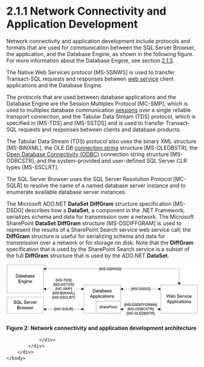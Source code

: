 <html dir="LTR" xmlns:mshelp="http://msdn.microsoft.com/mshelp" xmlns:ddue="http://ddue.schemas.microsoft.com/authoring/2003/5" xmlns:xlink="http://www.w3.org/1999/xlink" xmlns:tool="http://www.microsoft.com/tooltip">
    <head>
        <meta http-equiv="Content-Type" content="text/html; CHARSET=utf-8"></meta>
        <meta name="save" content="history"></meta>
        <title>2.1.1 Network Connectivity and Application Development</title>
        <xml>
            <mshelp:toctitle title="2.1.1 Network Connectivity and Application Development"></mshelp:toctitle>
            <mshelp:rltitle title="[MS-SSSO]: Network Connectivity and Application Development"></mshelp:rltitle>
            <mshelp:keyword index="A" term="5a04be42-3dc8-4041-b79e-f7545aadedaf"></mshelp:keyword>
            <mshelp:attr name="DCSext.ContentType" value="open specification"></mshelp:attr>
            <mshelp:attr name="AssetID" value="5a04be42-3dc8-4041-b79e-f7545aadedaf"></mshelp:attr>
            <mshelp:attr name="TopicType" value="kbRef"></mshelp:attr>
            <mshelp:attr name="DCSext.Title" value="[MS-SSSO]: Network Connectivity and Application Development" />
        </xml>
    </head>
    <body>
        <div id="header">
            <h1 class="heading">2.1.1 Network Connectivity and Application Development</h1>
        </div>
        <div id="mainSection">
            <div id="mainBody">
                <div id="allHistory" class="saveHistory"></div>
                <div id="sectionSection0" class="section" name="collapseableSection">
                    

<p>Network connectivity and application development include
protocols and formats that are used for communication between the SQL Server
Browser, the application, and the Database Engine, as shown in the following
figure. For more information about the Database Engine, see section <a href="cebb1dbf-9d7c-4732-bcbf-62ee147c41da.htm">2.1.5</a>.</p>

<p>The Native Web Services protocol <mshelp:link keywords="de41906d-ae82-406b-8ad6-2504bf966536" tabindex="0">[MS-SSNWS]</mshelp:link>
is used to transfer Transact-SQL requests and responses between <a href="20049766-3c6e-4f20-a20e-64785e88f6f2.htm#gt_a96bfb18-c329-40f5-89fd-df7a94b89882">web service</a> client
applications and the Database Engine.</p>

<p>The protocols that are used between database applications
and the Database Engine are the Session Multiplex Protocol <mshelp:link keywords="04c8edde-371d-4af5-bb33-a39b3948f0af" tabindex="0">[MC-SMP]</mshelp:link>, which
is used to multiplex database communication <a href="20049766-3c6e-4f20-a20e-64785e88f6f2.htm#gt_0cd96b80-a737-4f06-bca4-cf9efb449d12">sessions</a> over a single
reliable transport connection, and the Tabular Data Stream (TDS) protocol,
which is specified in <mshelp:link keywords="b46a581a-39de-4745-b076-ec4dbb7d13ec" tabindex="0">[MS-TDS]</mshelp:link>
and <mshelp:link keywords="dab36a48-6c13-44c7-954a-0f5c8623590d" tabindex="0">[MS-SSTDS]</mshelp:link>
and is used to transfer Transact-SQL requests and responses between clients and
database products.</p>

<p>The Tabular Data Stream (TDS) protocol also uses the binary
XML structure <mshelp:link keywords="11ab6e8d-2472-44d1-a9e6-bddf000e12f6" tabindex="0">[MS-BINXML]</mshelp:link>,
the OLE DB <a href="20049766-3c6e-4f20-a20e-64785e88f6f2.htm#gt_03a9d0ca-2f10-4f3d-b910-052714a96f7d">connection string</a>
structure <mshelp:link keywords="774039da-09c1-4b24-b53b-8f9ae019830c" tabindex="0">[MS-OLEDBSTR]</mshelp:link>,
the <a href="20049766-3c6e-4f20-a20e-64785e88f6f2.htm#gt_7883fa02-8dc0-4154-894f-fe3a7bff153e">Open Database
Connectivity (ODBC)</a> connection string structure <mshelp:link keywords="13b4e848-b36c-4b11-acce-d6bf199d5391" tabindex="0">[MS-ODBCSTR]</mshelp:link>,
and the system-provided and user-defined SQL Server CLR types <mshelp:link keywords="77460aa9-8c2f-4449-a65e-1d649ebd77fa" tabindex="0">[MS-SSCLRT]</mshelp:link>.</p>

<p>The SQL Server Browser uses the SQL Server Resolution
Protocol <mshelp:link keywords="1ea6e25f-bff9-4364-ba21-5dc449a601b7" tabindex="0">[MC-SQLR]</mshelp:link>
to resolve the name of a named database server instance and to enumerate
available database server instances. </p>

<p>The Microsoft ADO.NET <b>DataSet</b> <b>DiffGram</b>
structure specification <mshelp:link keywords="a0102bae-8980-4c2a-9edf-56f215b08308" tabindex="0">[MS-DSDG]</mshelp:link>
describes how a <b>DataSet</b>, a component in the .NET Framework, serializes
schema and data for transmission over a network. The Microsoft SharePoint <b>DataSet</b>
<b>DiffGram</b> structure <mshelp:link keywords="021e1033-8322-486d-a4de-56075686a09e" tabindex="0">[MS-DSDIFFGRAM]</mshelp:link>
is used to represent the results of a SharePoint Search service web service
call; the <b>DiffGram</b> structure is useful for serializing schema and data
for transmission over a network or for storage on disk. Note that the <b>DiffGram</b>
specification that is used by the SharePoint Search service is a subset of the
full <b>DiffGram</b> structure that is used by the ADO.NET <b>DataSet</b>.</p>

<p><img id="MS-SSSO_pict6b4eb212-45d7-4022-8b14-1bbb13a6ad35.png" src="MS-SSSO_files/image002.png" alt="Network connectivity and application development architecture" title="Network connectivity and application development architecture"></p>

<p><b>Figure 2: Network connectivity and application development
architecture</b></p>


                </div>
            </div>
        </div>
    </body>
</html>